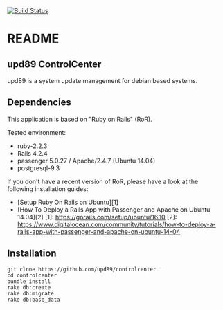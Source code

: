[![Build Status](https://travis-ci.org/upd89/controlcenter.svg?branch=master)](https://travis-ci.org/upd89/controlcenter)

# README

## upd89 ControlCenter

upd89 is a system update management for debian based systems.

## Dependencies

This application is based on "Ruby on Rails" (RoR).

Tested environment:
- ruby-2.2.3
- Rails 4.2.4
- passenger 5.0.27 / Apache/2.4.7 (Ubuntu 14.04)
- postgresql-9.3

If you don't have a recent version of RoR, please have a look at the following installation guides:

- [Setup Ruby On Rails on Ubuntu][1]
- [How To Deploy a Rails App with Passenger and Apache on Ubuntu 14.04][2]
  [1]: https://gorails.com/setup/ubuntu/16.10
  [2]: https://www.digitalocean.com/community/tutorials/how-to-deploy-a-rails-app-with-passenger-and-apache-on-ubuntu-14-04

## Installation

	git clone https://github.com/upd89/controlcenter
	cd controlcenter
	bundle install
	rake db:create
	rake db:migrate
	rake db:base_data

